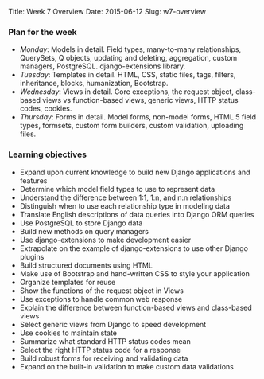Title: Week 7 Overview
Date: 2015-06-12
Slug: w7-overview

### Plan for the week

* *Monday*: Models in detail. Field types, many-to-many relationships,
QuerySets, Q objects, updating and deleting, aggregation, custom managers,
PostgreSQL. django-extensions library.
* *Tuesday*: Templates in detail. HTML, CSS, static files, tags, filters,
inheritance, blocks, humanization, Bootstrap.
* *Wednesday*: Views in detail. Core exceptions, the request object, class-
based views vs function-based views, generic views, HTTP status codes, cookies.
* *Thursday*: Forms in detail. Model forms, non-model forms, HTML 5 field
types, formsets, custom form builders, custom validation, uploading files.

### Learning objectives

* Expand upon current knowledge to build new Django applications and features
* Determine which model field types to use to represent data
* Understand the difference between 1:1, 1:n, and n:n relationships
* Distinguish when to use each relationship type in modeling data
* Translate English descriptions of data queries into Django ORM queries
* Use PostgreSQL to store Django data
* Build new methods on query managers
* Use django-extensions to make development easier
* Extrapolate on the example of django-extensions to use other Django plugins
* Build structured documents using HTML
* Make use of Bootstrap and hand-written CSS to style your application
* Organize templates for reuse
* Show the functions of the request object in Views
* Use exceptions to handle common web response
* Explain the difference between function-based views and class-based views
* Select generic views from Django to speed development
* Use cookies to maintain state
* Summarize what standard HTTP status codes mean
* Select the right HTTP status code for a response
* Build robust forms for receiving and validating data
* Expand on the built-in validation to make custom data validations
